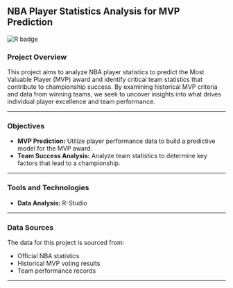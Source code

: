 ## NBA Player Statistics Analysis for MVP Prediction
![R badge](https://img.shields.io/static/v1?message=R&logo=R&labelColor=276DC3&color=276DC3&logoColor=white&label=%20&style=for-the-badge)
### Project Overview
This project aims to analyze NBA player statistics to predict the Most Valuable Player (MVP) award and identify critical team statistics that contribute to championship success. By examining historical MVP criteria and data from winning teams, we seek to uncover insights into what drives individual player excellence and team performance.

---

### Objectives
- **MVP Prediction:** Utilize player performance data to build a predictive model for the MVP award.
- **Team Success Analysis:** Analyze team statistics to determine key factors that lead to a championship.

---

### Tools and Technologies
- **Data Analysis:** R-Studio


---

### Data Sources
The data for this project is sourced from:
- Official NBA statistics
- Historical MVP voting results
- Team performance records

---
